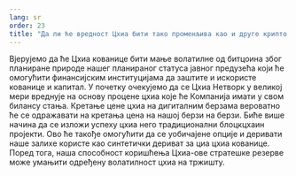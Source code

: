 ```yaml
---
lang: sr
order: 23
title: "Да ли ће вредност Цхиа бити тако променљива као и друге крипто валуте?"
---
```

Вјерујемо да ће Цхиа кованице бити мање волатилне од битцоина због планиране природе нашег планираног статуса јавног предузећа који ће омогућити финансијским институцијама да заштите и искористе кованице и капитал. У почетку очекујемо да се Цхиа Нетворк у великој мери вреднује на основу процене цхиа које ће Компанија имати у свом билансу стања. Кретање цене цхиа на дигиталним берзама вероватно ће се одражавати на кретања цена на нашој берзи на берзи. Биће више начина да се изложи успеху цхиа него традиционални блоцкцхаин пројекти. Ово ће такође омогућити да се уобичајене опције и деривати наше залихе користе као синтетички дериват за циа цхиа кованице. Поред тога, наша способност коришћења Цхиа-ове стратешке резерве може умањити одређену волатилност цхиа на тржишту.
